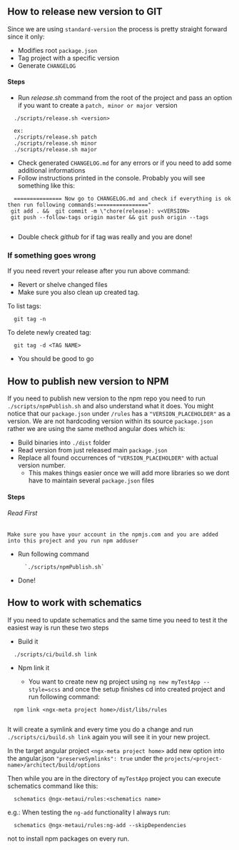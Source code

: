 ## How to release new version to GIT

Since we are using `standard-version` the process is pretty straight forward since it only:
* Modifies root `package.json`
* Tag project with a specific version
* Generate `CHANGELOG`

#### Steps

* Run _release.sh_ command from the root of the project and pass an option if you want to create a `patch, minor or major `version

````
  ./scripts/release.sh <version>
  
  ex:
  ./scripts/release.sh patch
  ./scripts/release.sh minor
  ./scripts/release.sh major

````

* Check generated `CHANGELOG.md` for any errors or if you need to add some additional informations
* Follow instructions printed in the console. Probably you will see something like this:

```
  =============== Now go to CHANGELOG.md and check if everything is ok then run following commands:================"
 git add . &&  git commit -m \"chore(release): v<VERSION>
 git push --follow-tags origin master && git push origin --tags
 
``` 


* Double check _github_ for if tag was really and you are done!


### If something goes wrong

If you need revert your release after you run above command:

* Revert or shelve changed files 
* Make sure you also clean up created tag. 

To list tags:
```
  git tag -n

```

To delete newly created tag:

```
  git tag -d <TAG NAME>

```

* You should be good to go


   
 ## How to publish new version to NPM
 
 If you need to publish new version to the npm repo you need to run `./scripts/npmPublish.sh` and also understand what it does. You might 
 notice that our `package.json` under `/rules` has a `"VERSION_PLACEHOLDER"` as a version. We are not hardcoding version within its source 
 `package.json` rather we are using the same method angular does which is:
 * Build binaries into `./dist` folder
 * Read version from just released main `package.json`  
 * Replace all found occurrences of  `"VERSION_PLACEHOLDER"` with actual version number.
    * This makes things easier once we will add more libraries so we dont have to maintain several `package.json` files 


#### Steps


###### Read First
`
Make sure you have your account in the npmjs.com and you are added into this project and you run npm adduser  `

* Run following command

  ```
    `./scripts/npmPublish.sh`
  
  ```

* Done!

## How to work with schematics

If you need to update schematics and the same time you need to test it the easiest way is run these two steps

* Build it
```
  ./scripts/ci/build.sh link
```

*  Npm link it

    * You want to create new ng project using `ng new myTestApp --style=scss` and once the setup finishes cd into created
    project and run following command:
    
```
  npm link <ngx-meta project home>/dist/libs/rules
  
``` 

It will create a symlink and every time you do a change and run `./scripts/ci/build.sh link` again you will see it in your
new project.

In the target angular project `<ngx-meta project home>`  add new option into the angular.json `"preserveSymlinks": true` under 
the `projects/<project-name>/architect/build/options`

Then while you are in the directory of `myTestApp` project you can execute schematics command like this:

```
  schematics @ngx-metaui/rules:<schematics name>
```

e.g.: When testing the `ng-add` functionality I always run: 

```
  schematics @ngx-metaui/rules:ng-add --skipDependencies
```

not to install npm packages on every run.


